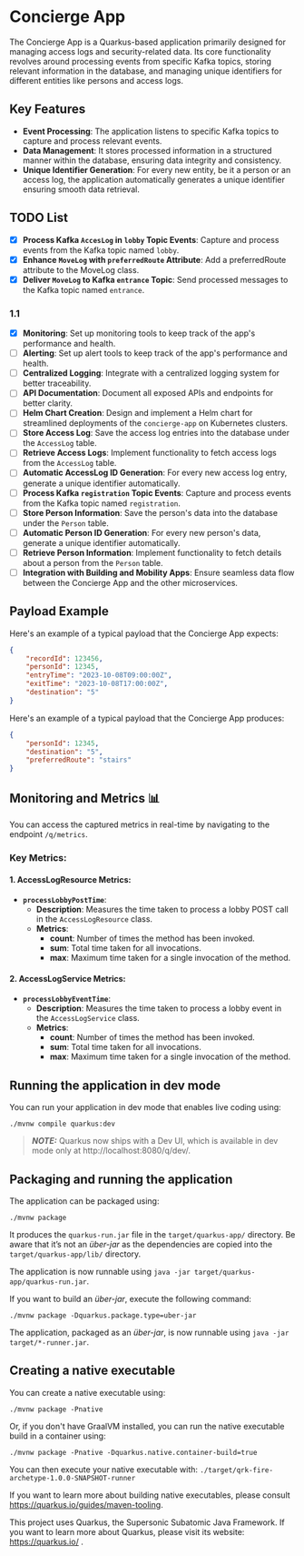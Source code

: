 # Concierge App

The Concierge App is a Quarkus-based application primarily designed for managing access logs and security-related data. Its core functionality revolves around processing events from specific Kafka topics, storing relevant information in the database, and managing unique identifiers for different entities like persons and access logs.

## Key Features

- **Event Processing**: The application listens to specific Kafka topics to capture and process relevant events.
- **Data Management**: It stores processed information in a structured manner within the database, ensuring data integrity and consistency.
- **Unique Identifier Generation**: For every new entity, be it a person or an access log, the application automatically generates a unique identifier ensuring smooth data retrieval.
## TODO List
- [X] **Process Kafka `AccesLog` in `lobby` Topic Events**: Capture and process events from the Kafka topic named `lobby`.
- [X] **Enhance `MoveLog` with `preferredRoute` Attribute**: Add a preferredRoute attribute to the MoveLog class.
- [X] **Deliver `MoveLog` to Kafka `entrance` Topic**: Send processed messages to the Kafka topic named `entrance`.
### 1.1
- [X] **Monitoring**: Set up monitoring tools to keep track of the app's performance and health.
- [ ] **Alerting**: Set up alert tools to keep track of the app's performance and health.
- [ ] **Centralized Logging**: Integrate with a centralized logging system for better traceability.
- [ ] **API Documentation**: Document all exposed APIs and endpoints for better clarity.
- [ ] **Helm Chart Creation**: Design and implement a Helm chart for streamlined deployments of the `concierge-app` on Kubernetes clusters.
- [ ] **Store Access Log**: Save the access log entries into the database under the `AccessLog` table.
- [ ] **Retrieve Access Logs**: Implement functionality to fetch access logs from the `AccessLog` table.
- [ ] **Automatic AccessLog ID Generation**: For every new access log entry, generate a unique identifier automatically.
- [ ] **Process Kafka `registration` Topic Events**: Capture and process events from the Kafka topic named `registration`.
- [ ] **Store Person Information**: Save the person's data into the database under the `Person` table.
- [ ] **Automatic Person ID Generation**: For every new person's data, generate a unique identifier automatically.
- [ ] **Retrieve Person Information**: Implement functionality to fetch details about a person from the `Person` table.
- [ ] **Integration with Building and Mobility Apps**: Ensure seamless data flow between the Concierge App and the other microservices.

## Payload Example

Here's an example of a typical payload that the Concierge App expects:

```json
{
    "recordId": 123456,
    "personId": 12345,
    "entryTime": "2023-10-08T09:00:00Z",
    "exitTime": "2023-10-08T17:00:00Z",
    "destination": "5"
}
```
Here's an example of a typical payload that the Concierge App produces:

```json
{
    "personId": 12345,
    "destination": "5",
    "preferredRoute": "stairs"
}
```
## Monitoring and Metrics 📊

You can access the captured metrics in real-time by navigating to the endpoint `/q/metrics`.

### Key Metrics:

#### 1. **AccessLogResource Metrics**:

- **`processLobbyPostTime`**:
  - **Description**: Measures the time taken to process a lobby POST call in the `AccessLogResource` class.
  - **Metrics**:
    - **count**: Number of times the method has been invoked.
    - **sum**: Total time taken for all invocations.
    - **max**: Maximum time taken for a single invocation of the method.

#### 2. **AccessLogService Metrics**:

- **`processLobbyEventTime`**:
  - **Description**: Measures the time taken to process a lobby event in the `AccessLogService` class.
  - **Metrics**:
    - **count**: Number of times the method has been invoked.
    - **sum**: Total time taken for all invocations.
    - **max**: Maximum time taken for a single invocation of the method.

## Running the application in dev mode

You can run your application in dev mode that enables live coding using:
```shell script
./mvnw compile quarkus:dev
```

> **_NOTE:_**  Quarkus now ships with a Dev UI, which is available in dev mode only at http://localhost:8080/q/dev/.

## Packaging and running the application

The application can be packaged using:
```shell script
./mvnw package
```
It produces the `quarkus-run.jar` file in the `target/quarkus-app/` directory.
Be aware that it’s not an _über-jar_ as the dependencies are copied into the `target/quarkus-app/lib/` directory.

The application is now runnable using `java -jar target/quarkus-app/quarkus-run.jar`.

If you want to build an _über-jar_, execute the following command:
```shell script
./mvnw package -Dquarkus.package.type=uber-jar
```

The application, packaged as an _über-jar_, is now runnable using `java -jar target/*-runner.jar`.

## Creating a native executable

You can create a native executable using: 
```shell script
./mvnw package -Pnative
```

Or, if you don't have GraalVM installed, you can run the native executable build in a container using: 
```shell script
./mvnw package -Pnative -Dquarkus.native.container-build=true
```

You can then execute your native executable with: `./target/qrk-fire-archetype-1.0.0-SNAPSHOT-runner`

If you want to learn more about building native executables, please consult https://quarkus.io/guides/maven-tooling.

This project uses Quarkus, the Supersonic Subatomic Java Framework.
If you want to learn more about Quarkus, please visit its website: https://quarkus.io/ .
